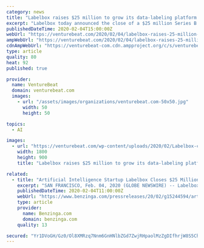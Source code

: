 ```yaml
---
category: news
title: "Labelbox raises $25 million to grow its data-labeling platform for AI model training"
excerpt: "Labelbox today announced the close of a $25 million Series B funding round to grow its data-labeling platform made to suppy customers with labeled data necessary to train AI systems. The funding round was led by Andreessen Horowitz with participation from Google’s AI-focused fund Gradient Ventures, Kleiner Perkins, and First Round Capital."
publishedDateTime: 2020-02-04T15:00:00Z
webUrl: "https://venturebeat.com/2020/02/04/labelbox-raises-25-million-to-grow-its-data-labeling-platform-for-ai-model-training/"
ampWebUrl: "https://venturebeat.com/2020/02/04/labelbox-raises-25-million-to-grow-its-data-labeling-platform-for-ai-model-training/amp/"
cdnAmpWebUrl: "https://venturebeat-com.cdn.ampproject.org/c/s/venturebeat.com/2020/02/04/labelbox-raises-25-million-to-grow-its-data-labeling-platform-for-ai-model-training/amp/"
type: article
quality: 80
heat: 92
published: true

provider:
  name: VentureBeat
  domain: venturebeat.com
  images:
    - url: "/assets/images/organizations/venturebeat.com-50x50.jpg"
      width: 50
      height: 50

topics:
  - AI

images:
  - url: "https://venturebeat.com/wp-content/uploads/2020/02/Labelbox-co-founders.jpg?fit=1800%2C900&strip=all"
    width: 1800
    height: 900
    title: "Labelbox raises $25 million to grow its data-labeling platform for AI model training"

related:
  - title: "Artificial Intelligence Startup Labelbox Closes $25 Million in Series B Funding"
    excerpt: "SAN FRANCISCO, Feb. 04, 2020 (GLOBE NEWSWIRE) -- Labelbox, the leading training data platform for enterprise machine learning applications, today announced the close of a $25 million Series B funding round led by Andreessen Horowitz with General Partner Peter Levine joining the Labelbox board of directors."
    publishedDateTime: 2020-02-04T11:00:00Z
    webUrl: "https://www.benzinga.com/pressreleases/20/02/g15244594/artificial-intelligence-startup-labelbox-closes-25-million-in-series-b-funding"
    type: article
    provider:
      name: Benzinga.com
      domain: benzinga.com
    quality: 13

secured: "Yr1DVoGH/Gz0/Ol8XMRzq7Nnm6GnHNlbZGd7ZwjRHpaolMzZgDIfhrjW8S5Ch/PUqh+x0QZm4kWzzP570bkl68kuN+2/Hg4cj5evFegCie61WfwWpDWsyjjcnP80oK5OfgQVJpwBKXAvJg9kXHHDepAes/iMODz3V4lyRUQ1/EoqtYwtMH9oJq3/Q2L70lAA+wndDUaqott1AzkmcNyqF3Wuf1d93ZvgFdg++ptBcwp4kNRKNAQPnNG9Ue9WYHEVdKpqAfCqhG775hI3FsiTOIq3Zz0ZPkB7C3kv9Zs09ZWNLOPodlxqVv75Uh+y3Hpsr92BWgdq627KN8oBrGGQvqGewHj/m6ooKH+PwV4WO4GYmO8EAXYZFOIjskFmzj8otQat1exZbHni7vQNSa3NP8K+jrUCrSxob2bNtaRsRGpBmz5gbQq3rLomqDRQ3Kob55WIdLx2bhSKbDcVKky1055e5Ad0UXgBzqcNxLzcQUI=;w/T4JO0OkRmaNbDgO4sqZQ=="
---
```



